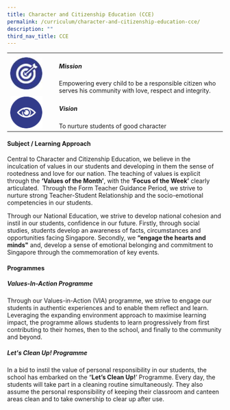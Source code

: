 ```yaml
---
title: Character and Citizenship Education (CCE)
permalink: /curriculum/character-and-citizenship-education-cce/
description: ""
third_nav_title: CCE
---
```

<table>
	<tbody><tr>
		<td width="100px">
			<img src="/images/mission.jpg" style="height:75px; width:75px">
		</td>
		<td> 
			<h5><b>Mission</b></h5>
			Empowering every child to be a responsible citizen who serves his community with love, respect and integrity.
		</td>
	</tr>
	<tr>
		<td>
			<img src="/images/vision.png" style="height:75px; width:75px">
		</td>
		<td> 
			<h5><b>Vision</b></h5>
			To nurture students of good character
		</td>
	</tr>
</tbody></table>

#### Subject / Learning Approach

Central to Character and Citizenship Education, we believe in the inculcation of values in our students and developing in them the sense of rootedness and love for our nation. The teaching of values is explicit through the&nbsp;**‘Values of the Month’**, with the&nbsp;**‘Focus of the Week’**&nbsp;clearly articulated.&nbsp; Through the Form Teacher Guidance Period, we strive to nurture strong Teacher-Student Relationship and the socio-emotional competencies in our students.

Through our National Education, we strive to develop national cohesion and instil in our students, confidence in our future. Firstly, through social studies, students develop an awareness of facts, circumstances and opportunities facing Singapore. Secondly, we&nbsp;**“engage the hearts and minds"**&nbsp;and, develop a sense of emotional belonging and commitment to Singapore through the commemoration of key events.&nbsp;

#### Programmes

##### Values-In-Action Programme

Through our Values-in-Action (VIA)&nbsp;programme, we strive to&nbsp;engage our students in authentic experiences and to enable them reflect and learn. Leveraging the expanding environment approach to maximise learning impact, the&nbsp;programme&nbsp;allows students to learn progressively from first contributing to their homes, then to the school, and finally to the community and beyond.

##### Let's Clean Up! Programme  
  
In a bid to instil the value of personal responsibility in our students, the school has embarked on the “**Let’s Clean Up!**’ Programme. Every day, the students will take part in a cleaning routine simultaneously. They also assume the personal responsibility of keeping their classroom and canteen areas clean and to take ownership to clear up after use.